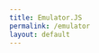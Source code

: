 ```yaml
---
title: Emulator.JS
permalink: /emulator
layout: default
---
```


<div style="max-width:100%; max-height:100%;">
    <div id="game"></div>
</div>
<script>
    EJS_player = '#game';
    EJS_core = 'nds';
    EJS_gameName = 'The Legend of Zelda - The Minish Cap';
    EJS_color = '#222';
    EJS_startOnLoaded = true;
    EJS_Buttons = { playPause: false, restart: true, mute: false, settings: true, fullscreen: true, saveState: false, loadState: false, screenRecord: false, gamepad: false, cheat: false, volume: false, saveSavFiles: false, loadSavFiles: false, quickSave: false, quickLoad: false, screenshot: false, cacheManager: false };
    EJS_pathtodata = 'https://cdn.jsdelivr.net/gh/EmulatorJS/EmulatorJS@latest/data/';
    EJS_gameUrl = "https://raw.githubusercontent.com/arialhamed/static/main/games/roms/nds/the-legend-of-zelda-spirit-tracks.zip";
    EJS_defaultControls = {0: {0: {'value': '221','value2': 'BUTTON_2','keycode': '88'},1: {'value': '61','value2': 'BUTTON_4','keycode': '83'},2: {'value': '222','value2': 'SELECT','keycode': '86'},3: {'value': '13','value2': 'START','keycode': '13'},4: {'value': '87','value2': 'DPAD_UP','keycode': '38'},5: {'value': '83','value2': 'DPAD_DOWN','keycode': '40'},6: {'value': '65','value2': 'DPAD_LEFT','keycode': '37'},7: {'value': '68','value2': 'DPAD_RIGHT','keycode': '39'},8: {'value': '220','value2': 'BUTTON_1','keycode': '90'},9: {'value': '8','value2': 'BUTTON_3','keycode': '65'},10: {'value': '81','value2': 'LEFT_TOP_SHOULDER','keycode': '81'},11: {'value': '69','value2': 'RIGHT_TOP_SHOULDER','keycode': '69'},12: {'value': 'e','value2': 'LEFT_BOTTOM_SHOULDER','keycode': '69'},13: {'value': 'w','value2': 'RIGHT_BOTTOM_SHOULDER','keycode': '87'},14: {'value2': 'LEFT_STICK'},15: {'value2': 'RIGHT_STICK'},16: {'value': 'h','value2': 'LEFT_STICK_X:+1','keycode': '72'},17: {'value': 'f','value2': 'LEFT_STICK_X:-1','keycode': '70'},18: {'value': 'g','value2': 'LEFT_STICK_Y:+1','keycode': '71'},19: {'value': 't','value2': 'LEFT_STICK_Y:-1','keycode': '84'},20: {'value': 'l','value2': 'RIGHT_STICK_X:+1','keycode': '76'},21: {'value': 'j','value2': 'RIGHT_STICK_X:-1','keycode': '74'},22: {'value': 'k','value2': 'RIGHT_STICK_Y:+1','keycode': '75'},23: {'value': 'i','value2': 'RIGHT_STICK_Y:-1','keycode': '73'},24: {},25: {},26: {},27: {},28: {},29: {}}};
</script>
<script src='https://cdn.jsdelivr.net/gh/EmulatorJS/EmulatorJS@latest/data/loader.js'></script>

